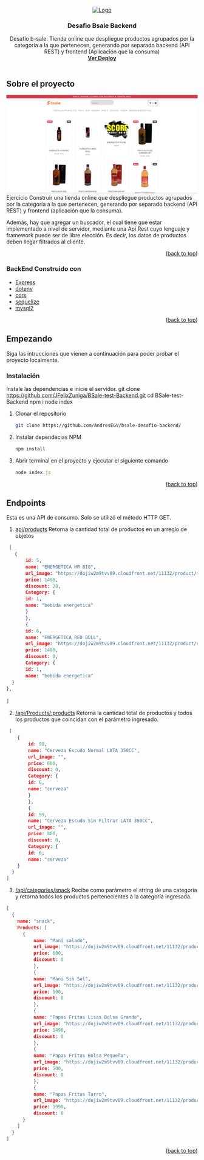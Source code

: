 <div id="top"></div>
<!--
*** Thanks for checking out the Best-README-Template. If you have a suggestion
*** that would make this better, please fork the repo and create a pull request
*** or simply open an issue with the tag "enhancement".
*** Don't forget to give the project a star!
*** Thanks again! Now go create something AMAZING! :D
-->



<!-- PROJECT SHIELDS -->
<!--
*** I'm using markdown "reference style" links for readability.
*** Reference links are enclosed in brackets [ ] instead of parentheses ( ).
*** See the bottom of this document for the declaration of the reference variables
*** for contributors-url, forks-url, etc. This is an optional, concise syntax you may use.
*** https://www.markdownguide.org/basic-syntax/#reference-style-links
-->




<!-- PROJECT LOGO -->
<br />
<div align="center">
  <a href="https://github.com/AndresEGV/bsale-desafio-backend">
    <img src="https://encrypted-tbn0.gstatic.com/images?q=tbn:ANd9GcTvVq1F-B5EVgYya7XLivvDGYa1YSVWNbjD6MNZBUnYX3Cd9ziac3vxieYVa11BipWBBCo&usqp=CAU" alt="Logo" width="80" height="80">
  </a>

  <h3 align="center">Desafio Bsale Backend </h3>

  <p align="center">
Desafío b-sale. Tienda online que despliegue productos agrupados por la categoria a la que pertenecen, generando por separado backend (API REST) y frontend (Aplicación que la consuma)
    <br />
    <a href="https://clever-hawking-a01951.netlify.app/"><strong>Ver Deploy</strong></a>
    <br />
    <br />  
  </p>
</div>

<!-- ABOUT THE PROJECT -->
## Sobre el proyecto
![stack Overflow](bsale_front.png)
Ejercicio Construir una tienda online que despliegue productos agrupados por la categoría a la que pertenecen, generando por separado backend (API REST) y frontend (aplicación que la consuma).

Además, hay que agregar un buscador, el cual tiene que estar implementado a nivel de servidor, mediante una Api Rest cuyo lenguaje y framework puede ser de libre elección. Es decir, los datos de productos deben llegar filtrados al cliente.

<p align="right">(<a href="#top">back to top</a>)</p>



### BackEnd Construido con

* [Express](https://www.npmjs.com/package/express)
* [dotenv](https://www.npmjs.com/package/dotenv)
* [cors](https://www.npmjs.com/package/cors)
* [sequelize](https://www.npmjs.com/package/sequelize)
* [mysql2](https://www.npmjs.com/package/mysql2)


<p align="right">(<a href="#top">back to top</a>)</p>



<!-- GETTING STARTED -->
## Empezando
Siga las intrucciones que vienen a continuación para poder probar el proyecto localmente.




### Instalación

Instale las dependencias e inicie el servidor.
git clone https://github.com/JFelixZuniga/BSale-test-Backend.git
cd BSale-test-Backend
npm i
node index


1. Clonar el repositorio
   ```sh
   git clone https://github.com/AndresEGV/bsale-desafio-backend/
   ```
2. Instalar dependecias NPM
   ```sh
   npm install
   ```
3. Abrir terminal en el proyecto y ejecutar el siguiente comando 
   ```js
   node index.js
   ```

<p align="right">(<a href="#top">back to top</a>)</p>




## Endpoints

Esta es una API de  consumo. Solo se utilizó el  método HTTP GET.
1. [api/products](https://bsale-test-store.herokuapp.com/api/products) Retorna la cantidad total de productos en un arreglo de objetos
 ```json
  [
    {
        id: 5,
        name: "ENERGETICA MR BIG",
        url_image: "https://dojiw2m9tvv09.cloudfront.net/11132/product/misterbig3308256.jpg",
        price: 1490,
        discount: 20,
        Category: {
        id: 1,
        name: "bebida energetica"
        }
        },
        {
        id: 6,
        name: "ENERGETICA RED BULL",
        url_image: "https://dojiw2m9tvv09.cloudfront.net/11132/product/redbull8381.jpg",
        price: 1490,
        discount: 0,
        Category: {
        id: 1,
        name: "bebida energetica"
   }
 },

]
   ```
2. [/api/Products/:products](https://bsale-test-store.herokuapp.com/api/products/cerveza)  Retorna la cantidad total de productos y todos los productos que coincidan con el parámetro ingresado.
```json
 [
    {
        id: 98,
        name: "Cerveza Escudo Normal LATA 350CC",
        url_image: "",
        price: 600,
        discount: 0,
        Category: {
        id: 6,
        name: "cerveza"
        }
        },
        {
        id: 99,
        name: "Cerveza Escudo Sin Filtrar LATA 350CC",
        url_image: "",
        price: 800,
        discount: 0,
        Category: {
        id: 6,
        name: "cerveza"
    }
  }
]
   ```
3. [/api/categories/snack](https://bsale-test-store.herokuapp.com/api/categories/snack) Recibe como parámetro el string de una categoría y retorna todos los productos pertenecientes a la categoría ingresada.
```json
[
  {
    name: "snack",
    Products: [
      {
          name: "Maní salado",
          url_image: "https://dojiw2m9tvv09.cloudfront.net/11132/product/manisaladomp4415.jpg",
          price: 600,
          discount: 0
          },
          {
          name: "Mani Sin Sal",
          url_image: "https://dojiw2m9tvv09.cloudfront.net/11132/product/manisinsalmp6988.jpg",
          price: 500,
          discount: 0
          },
          {
          name: "Papas Fritas Lisas Bolsa Grande",
          url_image: "https://dojiw2m9tvv09.cloudfront.net/11132/product/papaslisasgrande7128.jpg",
          price: 1490,
          discount: 0
          },
          {
          name: "Papas Fritas Bolsa Pequeña",
          url_image: "https://dojiw2m9tvv09.cloudfront.net/11132/product/papaslisas7271.jpg",
          price: 500,
          discount: 0
          },
          {
          name: "Papas Fritas Tarro",
          url_image: "https://dojiw2m9tvv09.cloudfront.net/11132/product/78028005335657432.jpg",
          price: 1990,
          discount: 0
      }
    ]
  }
]
   ```
<p align="right">(<a href="#top">back to top</a>)</p>





